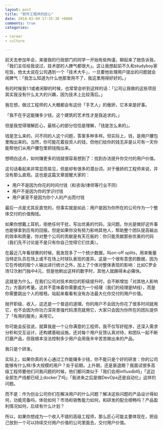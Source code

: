 ```yaml
---
layout: post
title: "软件工程师的匠心"
date: 2018-02-09 17:35:30 +0800
comments: true
categories:

- career
- culture

---
```


前天去参加年会，来接我的行政部门的同学一开始有些拘谨。聊起来了她告诉我，「我们主任给我说过，技术部的人脾气都很大」。这让我想起前不久和studyboy家吃饭，他太太说在公司遇到一个「技术大牛」，一旦要他处理用户提出的问题就会闹脾气：「我怎么知道为什么他那里用不了，我这里用得好好的。」

有的时候我1:1或者闲聊的时候，也常常会听到这样的话：「公司让我做的这些项目其实我没有什么太大的兴趣，因为技术上比较落后。」

我在想，做过工程师的人大概都会有这份「手艺人」的傲娇，它本来是好事。

「我不在乎这能赚多少钱，这个建筑的艺术性才是我追求的。」

但是我觉得理解匠心，最核心的部分恰恰是理解，「钱是怎么来的」。

钱是怎么来的，问不同的人这个问题，答案多种多样。但实际上，钱，是用户腰包里掏出来的。当然，你可能花着投资人的钱，但他们给你的钱无非是认可有一天你能帮他们从用户腰包里把钱掏出来。

想明白这点，如何赚更多的钱就很容易想到了：找到办法提升你交付的用户价值。

这句话看起来非常显而易见，但是却有很多的潜台词，对于傲娇的工程师来说，并没有那么直观。这也是这篇文章提醒大家的：

* 用户不是因为你花的时间付钱（和咨询/律师等行业不同）
* 用户不是因为你的学识付钱
* 用户甚至不是因为你个人的产出而付钱

最后一点是尤其反直觉的，但事实就是如此：用户是因为你所在的公司作为一个整体交付的价值掏钱。

如果你想戴上耳机，拒绝任何干扰，写出优美的代码，没问题。你光是做好这件事也能够拿到应有的回报。但是如果你没有努力影响其他人，帮助整个团队提高输出的效率和质量，你对整个公司的贡献是有天花板的：你只能贡献那些优美的代码（我们先不讨论是不是只有你自己觉得它们优美）。

在最近几年看球赛的时候，我发现多了一个统计数据，叫on-off splits，用来衡量当特定队员在场上或不在场上时球队表现的差异。这是一个很有意思的数据，因为它在传统的按个人输出进行统计之外，加上了个体对整体表现的影响：比如C罗全场12次射门独中4元，但是他刷出这样的数字时，其他人就踢得未必痛快。

这就是为什么，在我们公司对技术岗位的职级提升时，会不断增加「对其他人影响力」方面的考量。这并不意味着你需要成为一个经理（我们的经理是M线），而是你需要跳出个人的桎梏，站起来看看有没有办法最大化你交付的用户价值。

抛开职级、收入，这还是一个普适的道理。你的用户不会因为你花了很多时间就用它，也不会因为你功力深背景强代码漂亮就用它，大家只会因为你所在的团队提供了「有用的服务」来用它。

你可能会反驳说，就算我是一个让你满意的工程师，我不仅写好程序，还深入需求分析和交互设计，还构建基础设施，还对每个用户反馈认真对待，和团队一起不断打磨产品，但我根本没法控制多少用户会用我辛辛苦苦做出来的产品。

我只是个研发。

实际上，如果你真的关心通过工作能赚多少钱，你不能只是个好的研发：你的公司能够有什么样/多大规模的用户？处于前期，上升期，还是衰退期？我面试很多高级工程师要他们问我问题的时候，他们都问类似于「我们会用influxdb吗」「这边全部生产线都已经上docker了吗」「我进来之后是做DevOps还是自动化」这样的问题。

而不是：作为创业公司你们在解决用户的什么问题？解决这些问题的产品设计得如何，功能完备吗，体验如何？市场和销售能力如何，和研发的配合顺畅吗？产品盈利情况如何，后续有什么计划？

所以，如果你想成为一个收入不错的高级工程师，那么匠心可能主要体现在，把自己放到一个可以持续交付用户价值的公司里面去，交付用户价值。

